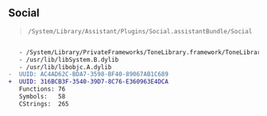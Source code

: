 ## Social

> `/System/Library/Assistant/Plugins/Social.assistantBundle/Social`

```diff

   - /System/Library/PrivateFrameworks/ToneLibrary.framework/ToneLibrary
   - /usr/lib/libSystem.B.dylib
   - /usr/lib/libobjc.A.dylib
-  UUID: AC4AD62C-BDA7-3598-BF40-89067AB1C689
+  UUID: 316BCB3F-3540-39D7-8C76-E360963E4DCA
   Functions: 76
   Symbols:   58
   CStrings:  265

```
